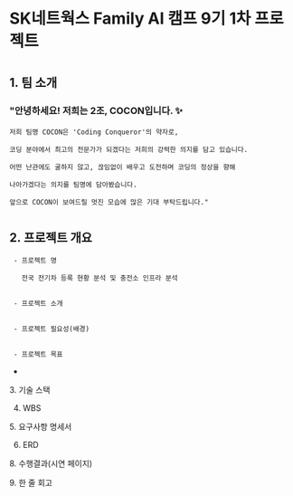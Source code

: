 

# SK네트웍스 Family AI 캠프 9기 1차 프로젝트

#

## 1. 팀 소개

 ### "안녕하세요! 저희는 2조, COCON입니다. ✨

    저희 팀명 COCON은 'Coding Conqueror'의 약자로, 

    코딩 분야에서 최고의 전문가가 되겠다는 저희의 강력한 의지를 담고 있습니다. 

    어떤 난관에도 굴하지 않고, 끊임없이 배우고 도전하며 코딩의 정상을 향해
  
    나아가겠다는 의지를 팀명에 담아봤습니다.

    앞으로 COCON이 보여드릴 멋진 모습에 많은 기대 부탁드립니다."
#
## 2. 프로젝트 개요

     - 프로젝트 명
      
       전국 전기차 등록 현황 분석 및 충전소 인프라 분석


     - 프로젝트 소개

  
     - 프로젝트 필요성(배경)


     - 프로젝트 목표


- 



3. 기술 스택

4. WBS

5. 요구사항 명세서

6. ERD

8. 수행결과(시연 페이지)

9. 한 줄 회고
